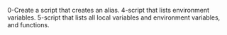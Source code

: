 0-Create a script that creates an alias.
4-script that lists environment variables.
5-script that lists all local variables and environment variables, and functions.